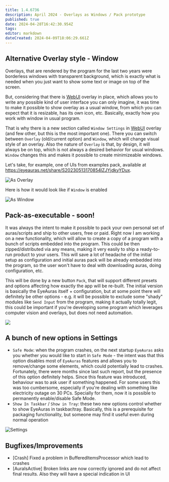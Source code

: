 ```yaml
---
title: 1.4.6736
description: April 2024 - Overlays as Windows / Pack prototype
published: true
date: 2024-04-28T16:42:30.954Z
tags: 
editor: markdown
dateCreated: 2024-04-09T18:06:29.661Z
---
```



## Alternative Overlay style - Window
Overlays, that are rendered by the program for the last two years were borderless windows with transparent background, which is exactly what is needed when you just want to show some text or image on top of the screen.

But, considering that there is [WebUI](https://wiki.eyeauras.net/en/overlays/custom-ui) overlay in place, which allows you to write any possible kind of user interface you can only imagine, it was time to make it possible to show overlay as a usual window, from which you can expect that it is resizable, has its own icon, etc. Basically, exactly how you work with window in usual program.

That is why there is a new section called `Window Settings` in [WebUI](https://wiki.eyeauras.net/en/overlays/custom-ui) overlay (and few other, but this is the most important one). There you can switch between `Overlay` (old/current option) and `Window`, which will change visual style of an overlay. Also the nature of `Overlay` is that, by design, it will always be on top, which is not always a desired behavior for usual windows. `Window` changes this and makes it possible to create minimizeable windows. 

Let's take, for example, one of UIs from examples pack, available at https://eyeauras.net/share/S20230513170854lZJYjdkyYDux.

![As Overlay](https://i.imgur.com/DteZQbw.png)

Here is how it would look like if `Window` is enabled

![As Window](https://i.imgur.com/xoytVmb.png)

## Pack-as-executable - soon! 
It was always the intent to make it possible to pack your own personal set of auras/scripts and ship to other users, free or paid. Right now I am working on a new functionality, which will allow to create a copy of a program with a bunch of scripts embedded into the program. This could be then zipped/distributed via any means, making it very easily to ship a ready-to-run product to your users. This will save a lot of headache of the initial setup as configuration and initial auras pack will be already embedded into the program, so the user won't have to deal with downloading auras, doing configuration, etc. 


This will be done by a new button `Pack`, that will support different presets and options affecting how exactly the app will be re-built. The initial version is basically the EyeAuras itself + configuration, but at some point there will definitely be other options - e.g. it will be possible to exclude some "shady" modules like `Send Input`  from the program, making it actually totally legit, this could be important if you're developing some program which leverages computer vision and overlays, but does not need automation. 

![](https://i.imgur.com/5qvhY2W.png)

## A bunch of new options in Settings
- `Safe Mode`: when the program crashes, on the next startup `EyeAuras` asks you whether you would like to start in `Safe Mode` - the intent was that this option disables most of `EyeAuras` features and allows you to remove/change some elements, which could potentially lead to crashes. Fortunately, there were months since last such report, but the presence of this option definitely helps. Since this feature was introduced, behaviour was to ask user if something happened. For some users this was too cumbersome, especially if you're dealing with something like electricity outage on 30 PCs. Specially for them, now it is possible to permanently enable/disable Safe Mode.
- `Show In Taskbar` / `Show in Tray`: these two new options control whether to show EyeAuras in taskbar/tray. Basically, this is a prerequisite for packaging functionality, but someone may find it useful even during normal operation

![Settings](https://i.imgur.com/KnydQsx.png)

## Bugfixes/Improvements
- [Crash] Fixed a problem in BufferedItemsProcessor which lead to crashes
- [AuraIsActive] Broken links are now correctly ignored and do not affect final results. Also they will have a special indication in UI
